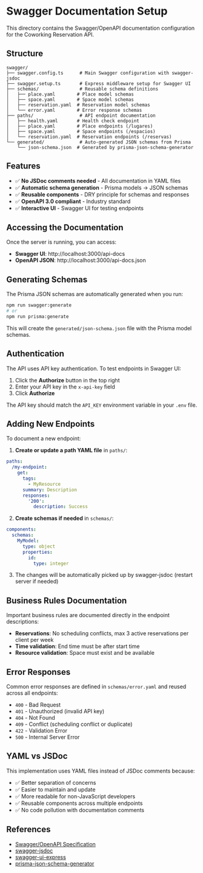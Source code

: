 # Swagger Documentation Setup

This directory contains the Swagger/OpenAPI documentation configuration for the Coworking Reservation API.

## Structure

```
swagger/
├── swagger.config.ts      # Main Swagger configuration with swagger-jsdoc
├── swagger.setup.ts       # Express middleware setup for Swagger UI
├── schemas/               # Reusable schema definitions
│   ├── place.yaml        # Place model schemas
│   ├── space.yaml        # Space model schemas
│   ├── reservation.yaml  # Reservation model schemas
│   └── error.yaml        # Error response schemas
├── paths/                 # API endpoint documentation
│   ├── health.yaml       # Health check endpoint
│   ├── place.yaml        # Place endpoints (/lugares)
│   ├── space.yaml        # Space endpoints (/espacios)
│   └── reservation.yaml  # Reservation endpoints (/reservas)
└── generated/             # Auto-generated JSON schemas from Prisma
    └── json-schema.json  # Generated by prisma-json-schema-generator
```

## Features

- ✅ **No JSDoc comments needed** - All documentation in YAML files
- ✅ **Automatic schema generation** - Prisma models → JSON schemas
- ✅ **Reusable components** - DRY principle for schemas and responses
- ✅ **OpenAPI 3.0 compliant** - Industry standard
- ✅ **Interactive UI** - Swagger UI for testing endpoints

## Accessing the Documentation

Once the server is running, you can access:

- **Swagger UI**: http://localhost:3000/api-docs
- **OpenAPI JSON**: http://localhost:3000/api-docs.json

## Generating Schemas

The Prisma JSON schemas are automatically generated when you run:

```bash
npm run swagger:generate
# or
npm run prisma:generate
```

This will create the `generated/json-schema.json` file with the Prisma model schemas.

## Authentication

The API uses API key authentication. To test endpoints in Swagger UI:

1. Click the **Authorize** button in the top right
2. Enter your API key in the `x-api-key` field
3. Click **Authorize**

The API key should match the `API_KEY` environment variable in your `.env` file.

## Adding New Endpoints

To document a new endpoint:

1. **Create or update a path YAML file** in `paths/`:

```yaml
paths:
  /my-endpoint:
    get:
      tags:
        - MyResource
      summary: Description
      responses:
        '200':
          description: Success
```

2. **Create schemas if needed** in `schemas/`:

```yaml
components:
  schemas:
    MyModel:
      type: object
      properties:
        id:
          type: integer
```

3. The changes will be automatically picked up by swagger-jsdoc (restart server if needed)

## Business Rules Documentation

Important business rules are documented directly in the endpoint descriptions:

- **Reservations**: No scheduling conflicts, max 3 active reservations per client per week
- **Time validation**: End time must be after start time
- **Resource validation**: Space must exist and be available

## Error Responses

Common error responses are defined in `schemas/error.yaml` and reused across all endpoints:

- `400` - Bad Request
- `401` - Unauthorized (invalid API key)
- `404` - Not Found
- `409` - Conflict (scheduling conflict or duplicate)
- `422` - Validation Error
- `500` - Internal Server Error

## YAML vs JSDoc

This implementation uses YAML files instead of JSDoc comments because:

- ✅ Better separation of concerns
- ✅ Easier to maintain and update
- ✅ More readable for non-JavaScript developers
- ✅ Reusable components across multiple endpoints
- ✅ No code pollution with documentation comments

## References

- [Swagger/OpenAPI Specification](https://swagger.io/specification/)
- [swagger-jsdoc](https://github.com/Surnet/swagger-jsdoc)
- [swagger-ui-express](https://github.com/scottie1984/swagger-ui-express)
- [prisma-json-schema-generator](https://github.com/valentinpalkovic/prisma-json-schema-generator)
